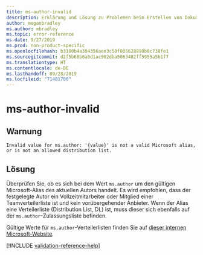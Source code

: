 ```yaml
---
title: ms-author-invalid
description: Erklärung und Lösung zu Problemen beim Erstellen von Dokumentationsartikeln – ms-author-invalid
author: meganbradley
ms.author: mbradley
ms.topic: error-reference
ms.date: 9/27/2019
ms.prod: non-product-specific
ms.openlocfilehash: b3100b4a304356aee3c50f805628890b8c738fe1
ms.sourcegitcommit: d2f5b68b6a6d1ac902dba5063482ff5955a5b1f7
ms.translationtype: HT
ms.contentlocale: de-DE
ms.lasthandoff: 09/28/2019
ms.locfileid: "71481700"
---
```

# <a name="ms-author-invalid"></a>ms-author-invalid

## <a name="warning"></a>Warnung

`Invalid value for ms.author: '{value}' is not a valid Microsoft alias, or is not an allowed distribution list.`

## <a name="resolution"></a>Lösung

Überprüfen Sie, ob es sich bei dem Wert `ms.author` um den gültigen Microsoft-Alias des aktuellen Autors handelt. Es wird empfohlen, dass der festgelegte Autor ein Vollzeitmitarbeiter oder Mitglied einer Teamverteilerliste ist und kein vorübergehender Anbieter. Wenn der Alias eine Verteilerliste (Distribution List, DL) ist, muss dieser sich ebenfalls auf der `ms.author`-Zulassungsliste befinden.

Gültige Werte für `ms.author`-Verteilerlisten finden Sie auf [dieser internen Microsoft-Website](https://docsmetadatatool.azurewebsites.net/allowlists).

<!--make sure to add this file to your includes folder and verify the path-->
[!INCLUDE [validation-reference-help](includes/validation-reference-help.md)]
